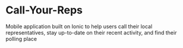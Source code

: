 # Call-Your-Reps
Mobile application built on Ionic to help users call their local representatives, stay up-to-date on their recent activity, and find their polling place
